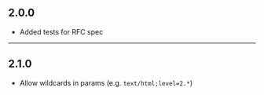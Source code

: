 ## 2.0.0

* Added tests for RFC spec

---

## 2.1.0

* Allow wildcards in params (e.g. `text/html;level=2.*`)
